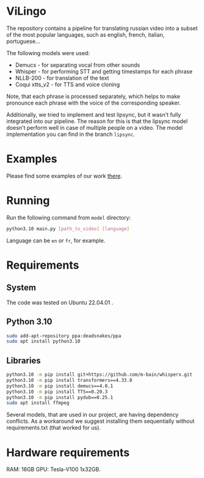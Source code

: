 # ViLingo

The repository contains a pipeline for translating russian video into a subset of the most popular
languages, such as english, french, italian, portuguese...

The following models were used:
* Demucs - for separating vocal from other sounds
* Whisper - for performing STT and getting timestamps for each phrase
* NLLB-200 - for translation of the text
* Coqui xtts_v2 - for TTS and voice cloning

Note, that each phrase is processed separately, which helps to make pronounce each phrase with the voice of 
the corresponding speaker.

Additionally, we tried to implement and test lipsync, but it wasn't fully integrated into our pipeline.
The reason for this is that the lipsync model doesn't perform well in case of multiple people on a video.
The model implementation you can find in the branch `lipsync`.


# Examples

Please find some examples of our work
[there](https://drive.google.com/drive/folders/1LqOT3hCsz6AI9shP1lP4ya5DxC1VzaW-?usp=drive_link).

# Running

Run the following command from `model` directory:
```bash
python3.10 main.py [path_to_video] [language]
```

Language can be `en` or `fr`, for example.

# Requirements

## System

The code was tested on Ubuntu 22.04.01 .

## Python 3.10

```bash
sudo add-apt-repository ppa:deadsnakes/ppa
sudo apt install python3.10
```

## Libraries

```bash
python3.10 -m pip install git+https://github.com/m-bain/whisperx.git
python3.10 -m pip install transformers==4.33.0
python3.10 -m pip install demucs==4.0.1
python3.10 -m pip install TTS==0.20.3
python3.10 -m pip install pydub==0.25.1
sudo apt install ffmpeg
```

Several models, that are used in our project, are having dependency conflicts. As a workaround we suggest installing
them sequentially without requirements.txt (that worked for us).

# Hardware requirements

RAM: 16GB
GPU: Tesla-V100 1x32GB.

